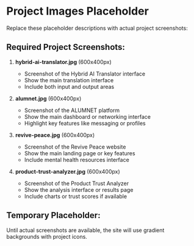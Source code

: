 # Project Images Placeholder

Replace these placeholder descriptions with actual project screenshots:

## Required Project Screenshots:

1. **hybrid-ai-translator.jpg** (600x400px)
   - Screenshot of the Hybrid AI Translator interface
   - Show the main translation interface
   - Include both input and output areas

2. **alumnet.jpg** (600x400px)
   - Screenshot of the ALUMNET platform
   - Show the main dashboard or networking interface
   - Highlight key features like messaging or profiles

3. **revive-peace.jpg** (600x400px)
   - Screenshot of the Revive Peace website
   - Show the main landing page or key features
   - Include mental health resources interface

4. **product-trust-analyzer.jpg** (600x400px)
   - Screenshot of the Product Trust Analyzer
   - Show the analysis interface or results page
   - Include charts or trust scores if available

## Temporary Placeholder:
Until actual screenshots are available, the site will use gradient backgrounds with project icons.